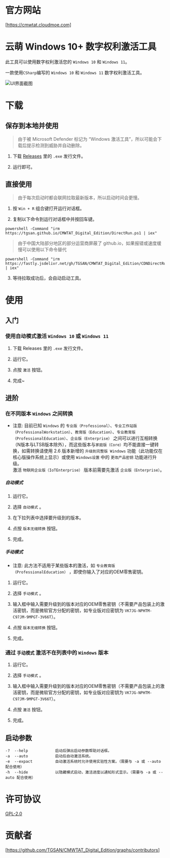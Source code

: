 # 官方网站

[https://cmwtat.cloudmoe.com]

# 云萌 Windows 10+ 数字权利激活工具

此工具可以使用数字权利激活您的 `Windows 10` 和 `Windows 11`。  

一款使用`CSharp`编写的 `Windows 10` 和 `Windows 11` 数字权利激活工具。

![UI界面截图][UI_image]

# 下载

## 保存到本地并使用

> 由于被 Microsoft Defender 标记为 “Windows 激活工具”，所以可能会下载后提示检测到威胁并自动删除。

1. 下载 [Releases](https://github.com/TGSAN/CMWTAT_Digital_Edition/releases/latest) 里的 `.exe` 发行文件。

2. 运行即可。

## 直接使用

> 由于每次启动时都会联网拉取最新版本，所以启动时间会更慢。

1. 按 `Win + R` 组合键打开运行对话框。  

2. 复制以下命令到运行对话框中并按回车键。  

```
powershell -Command "irm https://tgsan.github.io/CMWTAT_Digital_Edition/DirectRun.ps1 | iex"
```

> 由于中国大陆部分地区的部分运营商屏蔽了 github.io，如果报错或速度缓慢可以使用以下命令替代

```
powershell -Command "irm https://fastly.jsdelivr.net/gh/TGSAN/CMWTAT_Digital_Edition/CDNDirectRun.ps1 | iex"
```

3. 等待拉取成功后，会自动启动工具。

# 使用

## 入门

### 使用自动模式激活 `Windows 10` 或 `Windows 11`

1. 下载 Releases 里的 `.exe` 发行文件。

2. 运行它。

3. 点按 `激活` 按钮。

4. 完成~

## 进阶

### 在不同版本 `Windows` 之间转换

* 注意: 目前已知 `Windows` 的 `专业版（Professional）`、`专业工作站版（ProfessionalWorkstation）`、`教育版（Education）`、`专业教育版（ProfessionalEducation）`、`企业版（Enterprise）` 之间可以进行互相转换（N版本与LTSB版本除外），而这些版本与`家庭版（Core）`均不能直接一键转换，如需转换请使用 2.6 版本新增的 `升级到完整版 Windows` 功能（此功能仅在核心版操作系统上显示）或使用 `Windows设置` 中的 `更改产品密钥` 功能进行升级。  
激活 `物联网企业版（IoTEnterprise）` 版本前需要先激活 `企业版（Enterprise）`。

##### 自动模式

1. 运行它。

2. 选择 `自动模式` 。

3. 在下拉列表中选择要升级到的版本。

4. 点按 `版本无缝转换` 按钮。

5. 完成。

##### 手动模式

* 注意:  此方法不适用于某些版本的激活，如 `专业教育版（ProfessionalEducation）` ，即使你输入了对应的OEM零售密钥。

1. 运行它。

2. 选择 `手动模式` 。

3. 输入框中输入需要升级到的版本对应的OEM零售密钥（不需要产品包装上的激活密钥，而是微软官方分配的密钥，如专业版对应密钥为 `VK7JG-NPHTM-C97JM-9MPGT-3V66T`）。

4. 点按 `版本无缝转换` 按钮。

5. 完成。

### 通过 `手动模式` 激活不在列表中的 `Windows` 版本

1. 运行它。

2. 选择 `手动模式` 。

3. 输入框中输入需要升级到的版本对应的OEM零售密钥（不需要产品包装上的激活密钥，而是微软官方分配的密钥，如专业版对应密钥为 `VK7JG-NPHTM-C97JM-9MPGT-3V66T`）。

4. 点按 `激活` 按钮。

5. 完成。

## 启动参数

```
-?  --help            启动后弹出启动参数帮助对话框。
-a  --auto            启动后自动激活系统。
-e  --expact          自动激活系统时允许使用实验性方案。（需要与 -a 或 --auto 配合使用）
-h  --hide            以隐藏模式启动，激活进度以通知形式显示。（需要与 -a 或 --auto 配合使用）
```

# 许可协议

[GPL-2.0](./LICENSE)

# 贡献者

[https://github.com/TGSAN/CMWTAT_Digital_Edition/graphs/contributors]

[UI_image]:./images/UI.jpg
[https://cmwtat.cloudmoe.com]:https://cmwtat.cloudmoe.com
[https://github.com/TGSAN/CMWTAT_Digital_Edition/graphs/contributors]:https://github.com/TGSAN/CMWTAT_Digital_Edition/graphs/contributors
